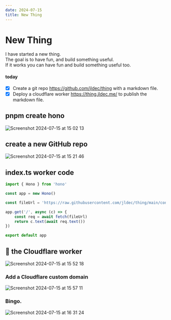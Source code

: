```yaml
---
date: 2024-07-15
title: New Thing
---
```


# New Thing
I have started a new thing.  
The goal is to have fun, and build something useful.  
If it works you can have fun and build something useful too.

#### today
- [x] Create a git repo https://github.com/jldec/thing with a markdown file.
- [x] Deploy a cloudflare worker https://thing.jldec.me/ to publish the markdown file.

## pnpm create hono
![Screenshot 2024-07-15 at 15 02 13](https://github.com/user-attachments/assets/8cb9e73c-2675-457f-9f5b-dd80e6042da4)

## create a new GitHub repo
![Screenshot 2024-07-15 at 15 21 46](https://github.com/user-attachments/assets/d7b0c0b0-61c4-4c4d-8d4d-339d3f803c78)

## index.ts worker code
```ts
import { Hono } from 'hono'

const app = new Hono()

const fileUrl = 'https://raw.githubusercontent.com/jldec/thing/main/content/new-thing.md'

app.get('/', async (c) => {
	const req = await fetch(fileUrl)
	return c.text(await req.text())
})

export default app
```

## 🚢 the Cloudflare worker
![Screenshot 2024-07-15 at 15 52 18](https://github.com/user-attachments/assets/bc11c1fd-5608-4bbb-aee2-6ccee64d8ff8)

### Add a Cloudflare custom domain
![Screenshot 2024-07-15 at 15 57 11](https://github.com/user-attachments/assets/14242b43-20b0-419d-ba6f-fce713e411b9)

### Bingo.
![Screenshot 2024-07-15 at 16 31 24](https://github.com/user-attachments/assets/b3a1d6e1-3a3b-4086-a4fe-cfa320870d96)

